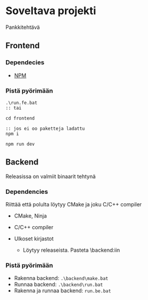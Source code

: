 # Soveltava projekti

Pankkitehtävä

## Frontend

### Dependecies

 - [NPM](https://docs.npmjs.com/downloading-and-installing-node-js-and-npm)

### Pistä pyörimään
```
.\run.fe.bat
:: tai

cd frontend

:: jos ei oo paketteja ladattu
npm i

npm run dev
```

## Backend

Releasissa on valmiit binaarit tehtynä

### Dependencies

 Riittää että polulta löytyy CMake ja joku C/C++ compiler
 
 - CMake, Ninja
 - C/C++ compiler

 - Ulkoset kirjastot
    - Löytyy releaseista. Pasteta \backend\:iin


### Pistä pyörimään

 - Rakenna backend: `.\backend\make.bat`
 - Runnaa backend: `.\backend\run.bat`
 - Rakenna ja runnaa backend: `run.be.bat`